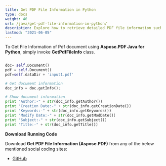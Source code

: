 ```yaml
---
title: Get PDF File Information in Python
type: docs
weight: 40
url: /java/get-pdf-file-information-in-python/
description: Explore how to retrieve detailed PDF file information such as metadata and properties in Python using Aspose.PDF for document management.
lastmod: "2021-06-05"
---
```


To Get File Information of Pdf document using **Aspose.PDF Java for Python**, simply invoke **GetPdfFileInfo** class.

```python

doc= self.Document()
pdf = self.Document()
pdf=self.dataDir + 'input1.pdf'

# Get document information
doc_info = doc.getInfo();

# Show document information
print "Author:-" + str(doc_info.getAuthor())
print "Creation Date:-" + str(doc_info.getCreationDate())
print "Keywords:-" + str(doc_info.getKeywords())
print "Modify Date:-" + str(doc_info.getModDate())
print "Subject:-" + str(doc_info.getSubject())
print "Title:-" + str(doc_info.getTitle())
```

**Download Running Code**

Download **Get PDF File Information (Aspose.PDF)** from any of the below mentioned social coding sites:

- [GitHub](https://github.com/aspose-pdf/Aspose.PDF-for-Java/blob/master/Plugins/Aspose_Pdf_Java_for_Python/test/WorkingWithDocumentObject/GetPdfFileInfo/GetPdfFileInfo.py)

